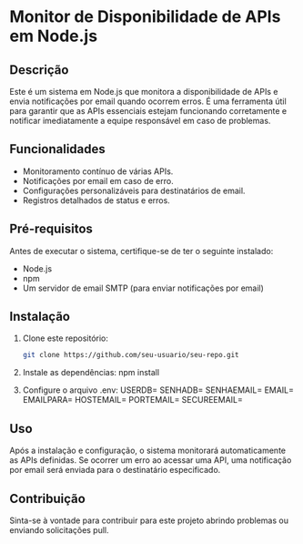 # Monitor de Disponibilidade de APIs em Node.js

## Descrição

Este é um sistema em Node.js que monitora a disponibilidade de APIs e envia notificações por email quando ocorrem erros. É uma ferramenta útil para garantir que as APIs essenciais estejam funcionando corretamente e notificar imediatamente a equipe responsável em caso de problemas.

## Funcionalidades

- Monitoramento contínuo de várias APIs.
- Notificações por email em caso de erro.
- Configurações personalizáveis para destinatários de email.
- Registros detalhados de status e erros.

## Pré-requisitos

Antes de executar o sistema, certifique-se de ter o seguinte instalado:

- Node.js
- npm
- Um servidor de email SMTP (para enviar notificações por email)

## Instalação

1. Clone este repositório:

   ```bash
   git clone https://github.com/seu-usuario/seu-repo.git

2. Instale as dependências: 
    npm install


3. Configure o arquivo .env:
    USERDB=
    SENHADB=
    SENHAEMAIL=
    EMAIL=
    EMAILPARA=
    HOSTEMAIL=
    PORTEMAIL= 
    SECUREEMAIL=

## Uso

Após a instalação e configuração, o sistema monitorará automaticamente as APIs definidas. Se ocorrer um erro ao acessar uma API, uma notificação por email será enviada para o destinatário especificado.

## Contribuição

Sinta-se à vontade para contribuir para este projeto abrindo problemas ou enviando solicitações pull.


